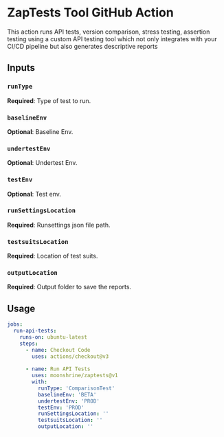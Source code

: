 # ZapTests Tool GitHub Action

This action runs API tests, version comparison, stress testing, assertion testing using a custom API testing tool which not only integrates with your CI/CD pipeline but also generates descriptive reports

## Inputs

### `runType`
**Required**: Type of test to run.

### `baselineEnv`
**Optional**: Baseline Env.

### `undertestEnv`
**Optional**: Undertest Env.

### `testEnv`
**Optional**: Test env.

### `runSettingsLocation`
**Required**: Runsettings json file path.

### `testsuitsLocation`
**Required**: Location of test suits.

### `outputLocation`
**Required**: Output folder to save the reports.

## Usage

```yaml
jobs:
  run-api-tests:
    runs-on: ubuntu-latest
    steps:
      - name: Checkout Code
        uses: actions/checkout@v3
      
      - name: Run API Tests
        uses: moonshrine/zaptests@v1
        with:
          runType: 'ComparisonTest'
          baselineEnv: 'BETA'
          undertestEnv: 'PROD'
          testEnv: 'PROD'
          runSettingsLocation: ''
          testsuitsLocation: ''
          outputLocation: ''
